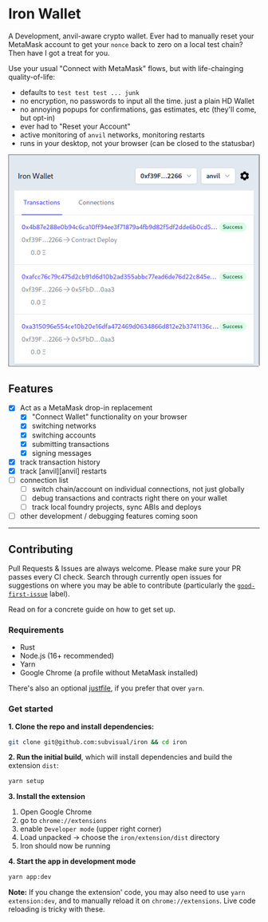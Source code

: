 # Iron Wallet

[good-first-issue]: https://github.com/naps62/iron/issues?q=is%3Aopen+is%3Aissue+label%3A%22good+first+issue%22
[justfile]: https://github.com/casey/just

A Development, anvil-aware crypto wallet.
Ever had to manually reset your MetaMask account to get your `nonce` back to zero on a local test chain? Then have I got a treat for you.

Use your usual "Connect with MetaMask" flows, but with life-chainging quality-of-life:

- defaults to `test test test ... junk`
- no encryption, no passwords to input all the time. just a plain HD Wallet
- no annoying popups for confirmations, gas estimates, etc (they'll come, but opt-in)
- ever had to "Reset your Account"
- active monitoring of `anvil` networks, monitoring restarts
- runs in your desktop, not your browser (can be closed to the statusbar)

![Iron wallet](./screenshot.png)

## Features

- [x] Act as a MetaMask drop-in replacement
  - [x] "Connect Wallet" functionality on your browser
  - [x] switching networks
  - [x] switching accounts
  - [x] submitting transactions
  - [x] signing messages
- [x] track transaction history
- [x] track [anvil][anvil] restarts
- [ ] connection list
  - [ ] switch chain/account on individual connections, not just globally
  - [ ] debug transactions and contracts right there on your wallet
  - [ ] track local foundry projects, sync ABIs and deploys
- [ ] other development / debugging features coming soon

---

## Contributing

Pull Requests & Issues are always welcome. Please make sure your PR passes every CI check.
Search through currently open issues for suggestions on where you may be able to contribute (particularly the [`good-first-issue`][good-first-issue] label).

Read on for a concrete guide on how to get set up.

### Requirements

- Rust
- Node.js (16+ recommended)
- Yarn
- Google Chrome (a profile without MetaMask installed)

There's also an optional [justfile][justfile], if you prefer that over `yarn`.

### Get started

**1. Clone the repo and install dependencies:**

```sh
git clone git@github.com:subvisual/iron && cd iron
```

**2. Run the initial build**, which will install dependencies and build the extension `dist`:

```sh
yarn setup
```

**3. Install the extension**

1. Open Google Chrome
2. go to `chrome://extensions`
3. enable `Developer mode` (upper right corner)
4. Load unpacked -> choose the `iron/extension/dist` directory
5. Iron should now be running

**4. Start the app in development mode**

```sh
yarn app:dev
```

**Note:** If you change the extension' code, you may also need to use `yarn extension:dev`, and to manually reload it on `chrome://extensions`. Live code reloading is tricky with these.
